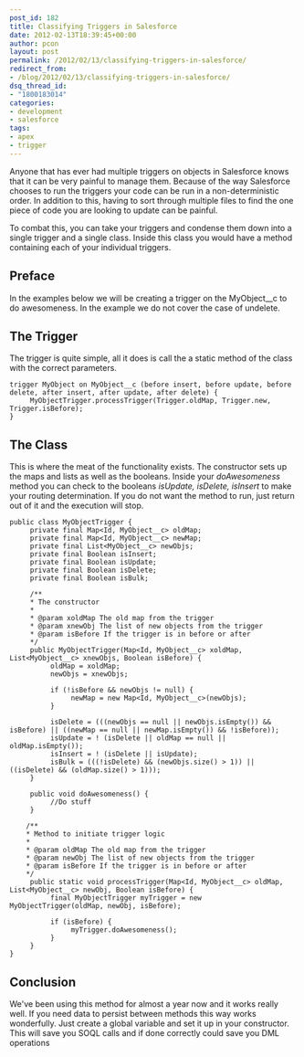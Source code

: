 ```yaml
---
post_id: 182
title: Classifying Triggers in Salesforce
date: 2012-02-13T18:39:45+00:00
author: pcon
layout: post
permalink: /2012/02/13/classifying-triggers-in-salesforce/
redirect_from:
- /blog/2012/02/13/classifying-triggers-in-salesforce/
dsq_thread_id:
- "1800183014"
categories:
- development
- salesforce
tags:
- apex
- trigger
---
```

Anyone that has ever had multiple triggers on objects in Salesforce knows that it can be very painful to manage them.  Because of the way Salesforce chooses to run the triggers your code can be run in a non-deterministic order.  In addition to this, having to sort through multiple files to find the one piece of code you are looking to update can be painful.

To combat this, you can take your triggers and condense them down into a single trigger and a single class.  Inside this class you would have a method containing each of your individual triggers.

<!--more-->

## Preface

In the examples below we will be creating a trigger on the MyObject__c to do awesomeness.  In the example we do not cover the case of undelete.

## The Trigger

The trigger is quite simple, all it does is call the a static method of the class with the correct parameters.

```apex
trigger MyObject on MyObject__c (before insert, before update, before delete, after insert, after update, after delete) {
     MyObjectTrigger.processTrigger(Trigger.oldMap, Trigger.new, Trigger.isBefore);
}
```

## The Class

This is where the meat of the functionality exists.  The constructor sets up the maps and lists as well as the booleans.  Inside your _doAwesomeness_ method you can check to the booleans _isUpdate, isDelete, isInsert_ to make your routing determination.  If you do not want the method to run, just return out of it and the execution will stop.

```apex
public class MyObjectTrigger {
     private final Map<Id, MyObject__c> oldMap;
     private final Map<Id, MyObject__c> newMap;
     private final List<MyObject__c> newObjs;
     private final Boolean isInsert;
     private final Boolean isUpdate;
     private final Boolean isDelete;
     private final Boolean isBulk;

     /**
     * The constructor
     *
     * @param xoldMap The old map from the trigger
     * @param xnewObj The list of new objects from the trigger
     * @param isBefore If the trigger is in before or after
     */
     public MyObjectTrigger(Map<Id, MyObject__c> xoldMap, List<MyObject__c> xnewObjs, Boolean isBefore) {
          oldMap = xoldMap;
          newObjs = xnewObjs;

          if (!isBefore && newObjs != null) {
               newMap = new Map<Id, MyObject__c>(newObjs);
          }

          isDelete = (((newObjs == null || newObjs.isEmpty()) && isBefore) || ((newMap == null || newMap.isEmpty()) && !isBefore));
          isUpdate = ! (isDelete || oldMap == null || oldMap.isEmpty());
          isInsert = ! (isDelete || isUpdate);
          isBulk = (((!isDelete) && (newObjs.size() > 1)) || ((isDelete) && (oldMap.size() > 1)));
     }

     public void doAwesomeness() {
          //Do stuff
     }

    /**
    * Method to initiate trigger logic
    *
    * @param oldMap The old map from the trigger
    * @param newObj The list of new objects from the trigger
    * @param isBefore If the trigger is in before or after
    */
     public static void processTrigger(Map<Id, MyObject__c> oldMap, List<MyObject__c> newObj, Boolean isBefore) {
          final MyObjectTrigger myTrigger = new MyObjectTrigger(oldMap, newObj, isBefore);

          if (isBefore) {
               myTrigger.doAwesomeness();
          }
     }
}
```

## Conclusion

We've been using this method for almost a year now and it works really well.  If you need data to persist between methods this way works wonderfully.   Just create a global variable and set it up in your constructor.  This will save you SOQL calls and if done correctly could save you DML operations